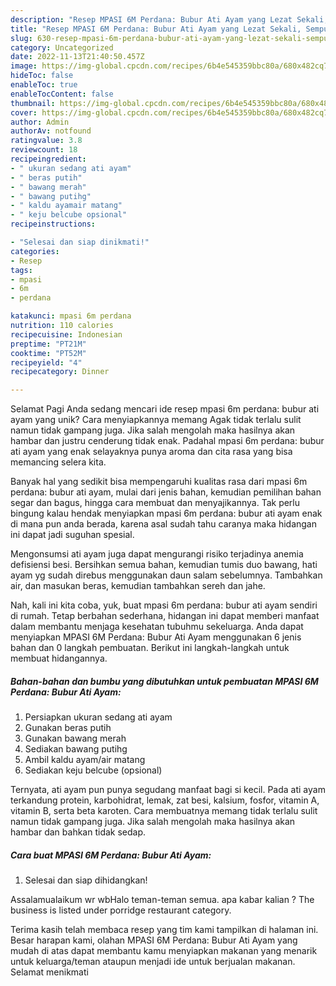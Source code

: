 ```yaml
---
description: "Resep MPASI 6M Perdana: Bubur Ati Ayam yang Lezat Sekali, Sempurna"
title: "Resep MPASI 6M Perdana: Bubur Ati Ayam yang Lezat Sekali, Sempurna"
slug: 630-resep-mpasi-6m-perdana-bubur-ati-ayam-yang-lezat-sekali-sempurna
category: Uncategorized
date: 2022-11-13T21:40:50.457Z
image: https://img-global.cpcdn.com/recipes/6b4e545359bbc80a/680x482cq70/mpasi-6m-perdana-bubur-ati-ayam-foto-resep-utama.jpg
hideToc: false
enableToc: true
enableTocContent: false
thumbnail: https://img-global.cpcdn.com/recipes/6b4e545359bbc80a/680x482cq70/mpasi-6m-perdana-bubur-ati-ayam-foto-resep-utama.jpg
cover: https://img-global.cpcdn.com/recipes/6b4e545359bbc80a/680x482cq70/mpasi-6m-perdana-bubur-ati-ayam-foto-resep-utama.jpg
author: Admin
authorAv: notfound
ratingvalue: 3.8
reviewcount: 18
recipeingredient:
- " ukuran sedang ati ayam"
- " beras putih"
- " bawang merah"
- " bawang putihg"
- " kaldu ayamair matang"
- " keju belcube opsional"
recipeinstructions:

- "Selesai dan siap dinikmati!"
categories:
- Resep
tags:
- mpasi
- 6m
- perdana

katakunci: mpasi 6m perdana 
nutrition: 110 calories
recipecuisine: Indonesian
preptime: "PT21M"
cooktime: "PT52M"
recipeyield: "4"
recipecategory: Dinner

---
```



Selamat Pagi Anda sedang mencari ide resep mpasi 6m perdana: bubur ati ayam yang unik? Cara menyiapkannya memang Agak tidak terlalu sulit namun tidak gampang juga. Jika salah mengolah maka hasilnya akan hambar dan justru cenderung tidak enak. Padahal mpasi 6m perdana: bubur ati ayam yang enak selayaknya punya aroma dan cita rasa yang bisa memancing selera kita.


Banyak hal yang sedikit bisa mempengaruhi kualitas rasa dari mpasi 6m perdana: bubur ati ayam, mulai dari jenis bahan, kemudian pemilihan bahan segar dan bagus, hingga cara membuat dan menyajikannya. Tak perlu bingung kalau hendak menyiapkan mpasi 6m perdana: bubur ati ayam enak di mana pun anda berada, karena asal sudah tahu caranya maka hidangan ini dapat jadi suguhan spesial.

Mengonsumsi ati ayam juga dapat mengurangi risiko terjadinya anemia defisiensi besi. Bersihkan semua bahan, kemudian tumis duo bawang, hati ayam yg sudah direbus menggunakan daun salam sebelumnya. Tambahkan air, dan masukan beras, kemudian tambahkan sereh dan jahe.


Nah, kali ini kita coba, yuk, buat mpasi 6m perdana: bubur ati ayam sendiri di rumah. Tetap berbahan sederhana, hidangan ini dapat memberi manfaat dalam membantu menjaga kesehatan tubuhmu sekeluarga. Anda dapat menyiapkan MPASI 6M Perdana: Bubur Ati Ayam menggunakan 6 jenis bahan dan 0 langkah pembuatan. Berikut ini langkah-langkah untuk membuat hidangannya.

<!--inarticleads1-->

##### Bahan-bahan dan bumbu yang dibutuhkan untuk pembuatan MPASI 6M Perdana: Bubur Ati Ayam:

1. Persiapkan  ukuran sedang ati ayam
1. Gunakan  beras putih
1. Gunakan  bawang merah
1. Sediakan  bawang putihg
1. Ambil  kaldu ayam/air matang
1. Sediakan  keju belcube (opsional)


Ternyata, ati ayam pun punya segudang manfaat bagi si kecil. Pada ati ayam terkandung protein, karbohidrat, lemak, zat besi, kalsium, fosfor, vitamin A, vitamin B, serta beta karoten. Cara membuatnya memang tidak terlalu sulit namun tidak gampang juga. Jika salah mengolah maka hasilnya akan hambar dan bahkan tidak sedap. 

<!--inarticleads2-->

##### Cara buat MPASI 6M Perdana: Bubur Ati Ayam:


1. Selesai dan siap dihidangkan!

Assalamualaikum wr wbHalo teman-teman semua. apa kabar kalian ? The business is listed under porridge restaurant category. 

Terima kasih telah membaca resep yang tim kami tampilkan di halaman ini. Besar harapan kami, olahan MPASI 6M Perdana: Bubur Ati Ayam yang mudah di atas dapat membantu kamu menyiapkan makanan yang menarik untuk keluarga/teman ataupun menjadi ide untuk berjualan makanan. Selamat menikmati
